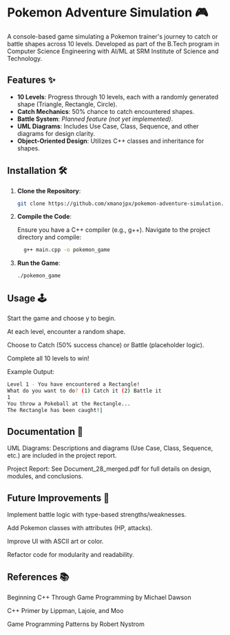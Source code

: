 # Pokemon Adventure Simulation 🎮

A console-based game simulating a Pokemon trainer's journey to catch or battle shapes across 10 levels. Developed as part of the B.Tech program in Computer Science Engineering with AI/ML at SRM Institute of Science and Technology.


## Features ✨
- **10 Levels**: Progress through 10 levels, each with a randomly generated shape (Triangle, Rectangle, Circle).
- **Catch Mechanics**: 50% chance to catch encountered shapes.
- **Battle System**: *Planned feature (not yet implemented)*.
- **UML Diagrams**: Includes Use Case, Class, Sequence, and other diagrams for design clarity.
- **Object-Oriented Design**: Utilizes C++ classes and inheritance for shapes.

## Installation 🛠️
1. **Clone the Repository**:
   ```bash
   git clone https://github.com/xmanojpx/pokemon-adventure-simulation.git
   ```
2. **Compile the Code**:

   Ensure you have a C++ compiler (e.g., g++).
   Navigate to the project directory and compile:
    ```bash
      g++ main.cpp -o pokemon_game
      ```

3. **Run the Game**:

   ```bash
   ./pokemon_game
   ```

## Usage 🕹️
Start the game and choose y to begin.

At each level, encounter a random shape.

Choose to Catch (50% success chance) or Battle (placeholder logic).

Complete all 10 levels to win!

Example Output:

```bash
Level 1 - You have encountered a Rectangle!
What do you want to do? (1) Catch it (2) Battle it
1
You throw a Pokeball at the Rectangle...
The Rectangle has been caught!|
```
## Documentation 📄
UML Diagrams: Descriptions and diagrams (Use Case, Class, Sequence, etc.) are included in the project report.

Project Report: See Document_28_merged.pdf for full details on design, modules, and conclusions.

## Future Improvements 🚀
Implement battle logic with type-based strengths/weaknesses.

Add Pokemon classes with attributes (HP, attacks).

Improve UI with ASCII art or color.

Refactor code for modularity and readability.

## References 📚
Beginning C++ Through Game Programming by Michael Dawson

C++ Primer by Lippman, Lajoie, and Moo

Game Programming Patterns by Robert Nystrom
